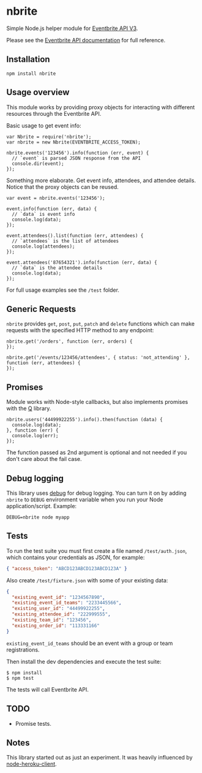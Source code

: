 # nbrite

Simple Node.js helper module for [Eventbrite API V3](http://developer.eventbrite.com/docs/).

Please see the [Eventbrite API documentation](http://developer.eventbrite.com/docs/) for full reference.

## Installation

`npm install nbrite`

## Usage overview

This module works by providing proxy objects for interacting with  different resources through the Eventbrite API.

Basic usage to get event info:

```
var Nbrite = require('nbrite');
var nbrite = new Nbrite(EVENTBRITE_ACCESS_TOKEN);

nbrite.events('123456').info(function (err, event) {
  // `event` is parsed JSON response from the API
  console.dir(event);
});
```

Something more elaborate. Get event info, attendees, and attendee details. Notice that the proxy objects can be reused.

```
var event = nbrite.events('123456');

event.info(function (err, data) {
  // `data` is event info
  console.log(data);
});

event.attendees().list(function (err, attendees) {
  // `attendees` is the list of attendees
  console.log(attendees);
});

event.attendees('87654321').info(function (err, data) {
  // `data` is the attendee details
  console.log(data);
});
```

For full usage examples see the `/test` folder.

## Generic Requests
`nbrite` provides `get`, `post`, `put`, `patch` and `delete` functions which can make requests with the specified HTTP method to any endpoint:

```
nbrite.get('/orders', function (err, orders) {
});

nbrite.get('/events/123456/attendees', { status: 'not_attending' }, function (err, attendees) {
});
```

## Promises

Module works with Node-style callbacks, but also implements promises with the [Q](http://github.com/kriskowal/q) library.

```
nbrite.users('44499922255').info().then(function (data) {
  console.log(data);
}, function (err) {
  console.log(err);
});
```

The function passed as 2nd argument is optional and not needed if you don't care about the fail case.

## Debug logging

This library uses [debug](http://developer.eventbrite.com/docs/) for debug logging. You can turn it on by adding
`nbrite` to `DEBUG` environment variable when you run your Node application/script. Example:

```
DEBUG=nbrite node myapp
```

## Tests

To run the test suite you must first create a file named `/test/auth.json`, which contains your credentials as JSON, for example:

```json
{ "access_token": "ABCD123ABCD123ABCD123A" }
```

Also create `/test/fixture.json` with some of your existing data:

```json
{
  "existing_event_id": "1234567890",
  "existing_event_id_teams": "2233445566",
  "existing_user_id": "44499922255",
  "existing_attendee_id": "222999555",
  "existing_team_id": "123456",
  "existing_order_id": "113331166"
}
```

`existing_event_id_teams` should be an event with a group or team registrations.

Then install the dev dependencies and execute the test suite:

```
$ npm install
$ npm test
```

The tests will call Eventbrite API.

## TODO
* Promise tests.

## Notes

This library started out as just an experiment.
It was heavily influenced by [node-heroku-client](https://github.com/jclem/node-heroku-client).